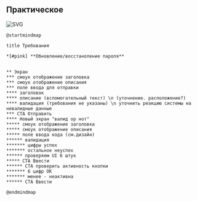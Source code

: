 ## Практическое

![SVG](http://www.plantuml.com/plantuml/svg/dPIzRXDH48NxVOfHQ9oL21qjGLJqK055fAIm85O4VW3RuGV90KkKIAIWHzeOBsmMU_qAPzw8-UIhNOl84ehSxDovyvqpCrS-V3CyUZqyxG-EJu_EicpO7xuwCNttaKfTgT5SXLQgV9Pb-RCxP_t1onUMvxgCv8gq_gZaWifx4JG-Zjz41SakPLghy157FilpB5YvwOTg7t7L8ipDnre6u5orgGb6eolI-jLHVaVuKu1HhbNyRs6ZTVGmRdkXJ6j8PESurqA5QO733MOD11bLtC__bMzKf_DjEd8zpIC27xwYeWXQ6U0BhNogQoDKpQ3sxVd0UdwEQ_yGvSdnWI4E9CcrlJpOJwAncCXKsFRtD1MSoSsr6L1ZE2fe00kesfPe5OKNHctaQsZ-cQb6JrZLqgTW2eFL2ODYV0kecm1lzkZ9GzDbDy4DFzd-XhdD53wr-z_heCn-54AiO8-Qsx-CMx-DdQ-ZJXyzi0VnMGdXQwtOoewzH2Pv8Nph8vyoV7PR-ZjhqseODzKy53LenxnlNZKnMFei0pPZGVRqiTqt_-WJMkLYkuWlt8FCC-xEjndf0R1yhccEF2KSrWHXe6xhSwHIBx5eVUrQMAh4SrY_Qtni8zd93b_PuSdWEFq7_GK0)

```
@startmindmap

title Требования

*[#pink] **Обновление/восстаноление пароля**


** Экран 
*** смоук отображение заголовка
*** смоук отображение описания
*** поле ввода для отправки
**** заголовок
**** описание (вспомогательный текст) \n (уточнение. расположение?)
**** валидация (требования не указаны) \n уточнить реакцию системы на невалидные данные
*** CTA Отправить
**** Новый экран "валид ор нот"
***** смоук отображение заголовка
***** смоук отображение описания
***** поле ввода кода (см.дизайн)
****** валидация
******* цифры успех 
******* остальное неуспех 
****** проверяем UI 6 штук 
***** CTA Ввести
****** CTA проверить активность кнопки
******* 6 цифр ОК
******* менее - неактивна
****** CTA Ввести

@endmindmap
```
